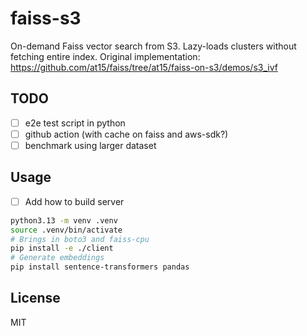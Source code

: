 # faiss-s3

On-demand Faiss vector search from S3. Lazy-loads clusters without fetching entire index.
Original implementation: https://github.com/at15/faiss/tree/at15/faiss-on-s3/demos/s3_ivf

## TODO

- [ ] e2e test script in python
- [ ] github action (with cache on faiss and aws-sdk?)
- [ ] benchmark using larger dataset

## Usage

- [ ] Add how to build server

```bash
python3.13 -m venv .venv
source .venv/bin/activate
# Brings in boto3 and faiss-cpu
pip install -e ./client
# Generate embeddings
pip install sentence-transformers pandas
```

## License

MIT